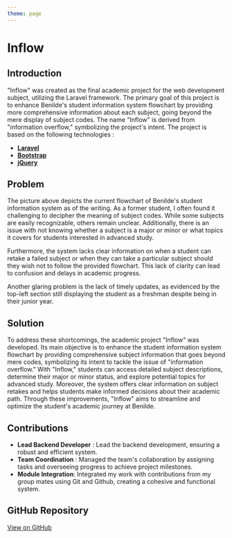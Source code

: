 ```yaml
---
theme: page
---
```


<script setup>
  import Inflow from './Inflow.vue'
</script>

# Inflow

## Introduction

"Inflow" was created as the final academic project for the web development subject, utilizing the Laravel framework. The primary goal of this project is to enhance Benilde's student information system flowchart by providing more comprehensive information about each subject, going beyond the mere display of subject codes. The name "Inflow" is derived from "information overflow," symbolizing the project's intent. The project is based on the following technologies :

- [**Laravel**](https://laravel.com/)
- [**Bootstrap**](https://getbootstrap.com/)
- [**jQuery**](https://jquery.com/)

## Problem

<Inflow :images="{
		largeURL:
			'../assets/img/flowchart.png',
		thumbnailURL:
			'../assets/img/flowchart.png',
		width: 3000,
		height: 2000,
		alt: 'Inflow'
	}" 
/>

The picture above depicts the current flowchart of Benilde's student information system as of the writing. As a former student, I often found it challenging to decipher the meaning of subject codes. While some subjects are easily recognizable, others remain unclear. Additionally, there is an issue with not knowing whether a subject is a major or minor or what topics it covers for students interested in advanced study.

Furthermore, the system lacks clear information on when a student can retake a failed subject or when they can take a particular subject should they wish not to follow the provided flowchart. This lack of clarity can lead to confusion and delays in academic progress.

Another glaring problem is the lack of timely updates, as evidenced by the top-left section still displaying the student as a freshman despite being in their junior year.
## Solution

To address these shortcomings, the academic project "Inflow" was developed. Its main objective is to enhance the student information system flowchart by providing comprehensive subject information that goes beyond mere codes, symbolizing its intent to tackle the issue of "information overflow." With "Inflow," students can access detailed subject descriptions, determine their major or minor status, and explore potential topics for advanced study. Moreover, the system offers clear information on subject retakes and helps students make informed decisions about their academic path. Through these improvements, "Inflow" aims to streamline and optimize the student's academic journey at Benilde.

<Inflow :images="{
		largeURL:
			'../assets/img/inflow-sample.png',
		thumbnailURL:
			'../assets/img/inflow-sample.png',
		width: 4000,
		height: 2000,
	}" 
/>

## Contributions

- **Lead Backend Developer** : Lead the backend development, ensuring a robust and efficient system.
- **Team Coordination** : Managed the team's collaboration by assigning tasks and overseeing progress to achieve project milestones.
- **Module Integration**: Integrated my work with contributions from my group mates using Git and Github, creating a cohesive and functional system.

## GitHub Repository

[View on GitHub](https://github.com/simonpangan/BenildeProjects/tree/master/inflow-project)